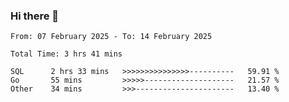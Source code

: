### Hi there 👋

<!--
**zhumeme/zhumeme** is a ✨ _special_ ✨ repository because its `README.md` (this file) appears on your GitHub profile.

Here are some ideas to get you started:

- 🔭 I’m currently working on ...
- 🌱 I’m currently learning ...
- 👯 I’m looking to collaborate on ...
- 🤔 I’m looking for help with ...
- 💬 Ask me about ...
- 📫 How to reach me: ...
- 😄 Pronouns: ...
- ⚡ Fun fact: ...
-->

<!--START_SECTION:waka-->

```all_time
From: 07 February 2025 - To: 14 February 2025

Total Time: 3 hrs 41 mins

SQL      2 hrs 33 mins   >>>>>>>>>>>>>>>----------   59.91 %
Go       55 mins         >>>>>--------------------   21.57 %
Other    34 mins         >>>----------------------   13.40 %
```

<!--END_SECTION:waka-->
